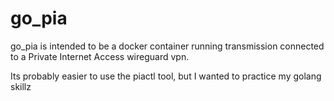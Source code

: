 # go_pia

go_pia is intended to be a docker container running transmission connected to a Private Internet Access wireguard vpn.

Its probably easier to use the piactl tool, but I wanted to practice my golang skillz